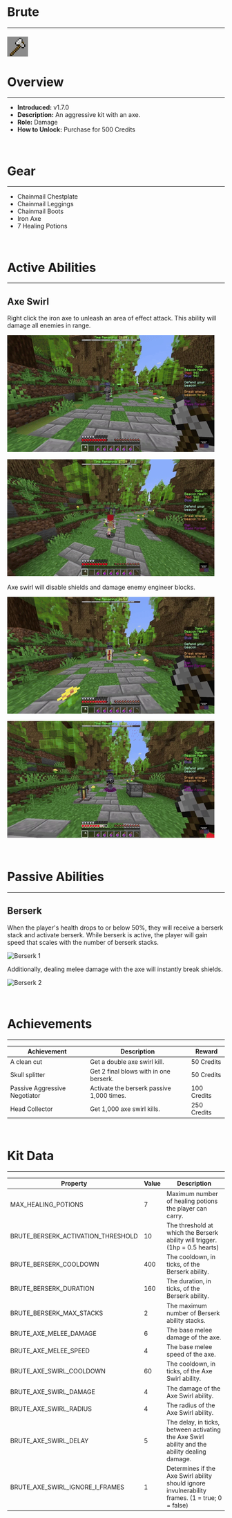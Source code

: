 
# Brute

***

#### ![brute-icon](../assets/kits/brute/brute-icon.jpg)

# Overview
***
- **Introduced:** v1.7.0
- **Description:** An aggressive kit with an axe.
- **Role:** Damage
- **How to Unlock:** Purchase for 500 Credits

<br />  

# Gear
***
- Chainmail Chestplate
- Chainmail Leggings
- Chainmail Boots
- Iron Axe
- 7 Healing Potions


<br />  

# Active Abilities
***
## Axe Swirl
Right click the iron axe to unleash an area of effect attack. This ability will damage all enemies in range. 

![Axe Swirl 1](../assets/kits/brute/Brute%20-%20Axe%20Swirl%201.gif)

![Axe Swirl 2](../assets/kits/brute/Brute%20-%20Axe%20Swirl%202.gif)

Axe swirl will disable shields and damage enemy engineer blocks.

![Axe Swirl 3](../assets/kits/brute/Brute%20-%20Axe%20Swirl%20Break%20Shields.gif)

![Axe Swirl 4](../assets/kits/brute/Brute%20-%20Axe%20Swirl%20Break%20Engineer%20Blocks.gif)

<br /> 

# Passive Abilities
***
## Berserk
When the player's health drops to or below 50%, they will receive a berserk stack and activate berserk. While berserk is active, the player will gain speed that scales with the number of berserk stacks.

![Berserk 1](../assets/kits/brute/Brute%20-%20Berserk%20Speed.gif)

Additionally, dealing melee damage with the axe will instantly break shields.

![Berserk 2](../assets/kits/brute/Brute%20-%20Berserk%20Break%20Shield.gif)

<br />  

# Achievements
***

| Achievement | Description | Reward |
| ----------- | ----------- | ------ |
| A clean cut | Get a double axe swirl kill. | 50 Credits |
| Skull splitter | Get 2 final blows with in one berserk. | 50 Credits |
| Passive Aggressive Negotiator | Activate the berserk passive 1,000 times. | 100 Credits|
| Head Collector | Get 1,000 axe swirl kills. | 250 Credits |

<br />  

# Kit Data
***

| Property | Value | Description |
|----------|-------|-------------|
| MAX_HEALING_POTIONS | 7  | Maximum number of healing potions the player can carry. |
| BRUTE_BERSERK_ACTIVATION_THRESHOLD | 10 | The threshold at which the Berserk ability will trigger. (1hp = 0.5 hearts) |
| BRUTE_BERSERK_COOLDOWN | 400 | The cooldown, in ticks, of the Berserk ability. |
| BRUTE_BERSERK_DURATION | 160 | The duration, in ticks, of the Berserk ability. |
| BRUTE_BERSERK_MAX_STACKS | 2 | The maximum number of Berserk ability stacks. |
| BRUTE_AXE_MELEE_DAMAGE | 6 | The base melee damage of the axe. |
| BRUTE_AXE_MELEE_SPEED | 4 | The base melee speed of the axe. |
| BRUTE_AXE_SWIRL_COOLDOWN | 60 | The cooldown, in ticks, of the Axe Swirl ability. |
| BRUTE_AXE_SWIRL_DAMAGE | 4 | The damage of the Axe Swirl ability. |
| BRUTE_AXE_SWIRL_RADIUS | 4 | The radius of the Axe Swirl ability. |
| BRUTE_AXE_SWIRL_DELAY | 5 | The delay, in ticks, between activating the Axe Swirl ability and the ability dealing damage. |
| BRUTE_AXE_SWIRL_IGNORE_I_FRAMES | 1 | Determines if the Axe Swirl ability should ignore invulnerability frames. (1 = true; 0 = false) |

